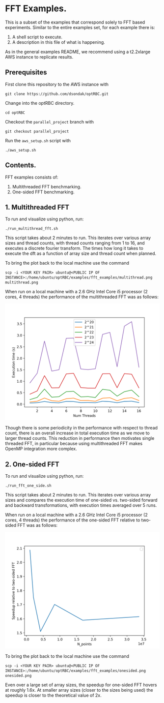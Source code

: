 # FFT Examples.

This is a subset of the examples that correspond solely to FFT based experiments. Similar to the entire examples set, for each example there is:

1. A shell script to execute.
2. A description in this file of what is happening.

As in the general examples README, we recommend using a t2.2xlarge AWS instance to replicate results. 

## Prerequisites
 
First clone this repository to the AWS instance with 

```
git clone https://github.com/dsondak/optRBC.git
```

Change into the optRBC directory.

```
cd optRBC
```

Checkout the `parallel_project` branch with

```
git checkout parallel_project
```

Run the `aws_setup.sh` script with 

```
./aws_setup.sh
```

## Contents.

FFT examples consists of: 

1. Multithreaded FFT benchmarking.
2. One-sided FFT benchmarking. 

## 1. Multithreaded FFT

To run and visualize using python, run: 
```
./run_multithread_fft.sh
```
This script takes about 2 minutes to run. This iterates over various array sizes and thread counts, with thread counts ranging from 1 to 16, and executes a discrete fourier transform. The times how long it takes to execute the dft as a function of array size and thread count when planned. 

To bring the plot back to the local machine use the command 

```
scp -i <YOUR KEY PAIR> ubuntu@<PUBLIC IP OF INSTANCE>:/home/ubuntu/optRBC/examples/fft_examples/multithread.png multithread.png
```

When run on a local machine with a 2.6 GHz Intel Core i5 processor (2 cores, 4 threads) the performance of the multithreaded FFT was as follows: 

![fft_multithread](../../figs/fftw_multithread.png)

Though there is some periodicity in the performance with respect to thread count, there is an overall increase in total execution time as we move to larger thread counts. This reduction in performance then motivates single threaded FFT, in particular because using multithreaded FFT makes OpenMP integration more complex. 

## 2. One-sided FFT

To run and visualize using python, run: 
```
./run_fft_one_side.sh
```
This script takes about 2 minutes to run. This iterates over various array sizes and compares the execution time of one-sided vs. two-sided forward and backward transformations, with execution times averaged over 5 runs. 

When run on a local machine with a 2.6 GHz Intel Core i5 processor (2 cores, 4 threads) the performance of the one-sided FFT relative to two-sided FFT was as follows: 

![one-side](../../figs/one_side_speedup_5_avg.png)


To bring the plot back to the local machine use the command 

```
scp -i <YOUR KEY PAIR> ubuntu@<PUBLIC IP OF INSTANCE>:/home/ubuntu/optRBC/examples/fft_examples/onesided.png onesided.png
```

Even over a large set of array sizes, the speedup for one-sided FFT hovers at roughly 1.6x. At smaller array sizes (closer to the sizes being used) the speedup is closer to the theoretical value of 2x. 
